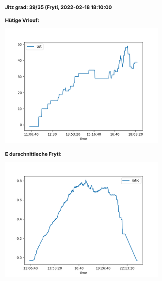 ### Jitz grad: 39/35 (Fryti, 2022-02-18 18:10:00

### Hütige Vrlouf:
![Graph](Today.png)

### E durschnittleche Fryti:
![Graph](Fryti.png)
